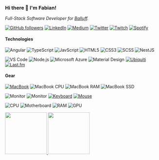 ### Hi there 👋 I'm Fabian!

_Full-Stack Software Developer for [Balluff](https://balluff.com)._

[![GitHub followers](https://img.shields.io/github/followers/beyerleinf?style=flat-square)](https://github.com/beyerleinf) [![LinkedIn](https://img.shields.io/badge/-Fabian%20Beyerlein-0A66C2?style=flat-square&logo=linkedin&logoColor=white)](https://linkedin.com/in/beyerleinf) [![Medium](https://img.shields.io/badge/-@beyerleinf-000000?style=flat-square&logo=medium&logoColor=white)](https://medium.com/@beyerleinf) [![Twitter](https://img.shields.io/badge/-@fabibey-1DA1F2?style=flat-square&logo=twitter&logoColor=white)](https://twitter.com/fabibey) [![Twitch](https://img.shields.io/badge/-DazeCodes-9146FF?style=flat-square&logo=twitch&logoColor=white)](https://twitch.com/DazeCodes) [![Spotify](https://img.shields.io/badge/-Spotify-1ED760?style=flat-square&logo=spotify&logoColor=white)](https://open.spotify.com/user/vs1sgt54fsfuxjrhh0ekr7j12?si=3cfc7288c2a64b5d)

#### Technologies

![Angular](https://img.shields.io/badge/-Angular-DD0031?style=flat-square&logo=angular) ![TypeScript](https://img.shields.io/badge/-TypeScript-3178C6?style=flat-square&logo=typescript&logoColor=white) ![JavScript](https://img.shields.io/badge/-JavScript-F7DF1E?style=flat-square&logo=javascript&logoColor=white) ![HTML5](https://img.shields.io/badge/-HTML5-E34F26?style=flat-square&logo=html5&logoColor=white) ![CSS3](https://img.shields.io/badge/-CSS3-1572B6?style=flat-square&logo=css3) ![SCSS](https://img.shields.io/badge/-SCSS-CC6699?style=flat-square&logo=sass&logoColor=white) ![NestJS](https://img.shields.io/badge/-NestJS-E0234E?style=flat-square&logo=nestjs)

![VS Code](https://img.shields.io/badge/-VS%20Code-007ACC?style=flat-square&logo=visual-studio-code&logoColor=white) ![Node.js](https://img.shields.io/badge/-Node.js-339933?style=flat-square&logo=Node.js&logoColor=white) ![Microsoft Azure](https://img.shields.io/badge/Microsoft%20Azure-0078D4?style=flat-square&logo=microsoft-azure) ![Material Design](https://img.shields.io/badge/-Material%20Design-757575?style=flat-square&logo=material-design&logoColor=white) [![Ubiquiti](https://img.shields.io/badge/-Network%20Gear-0559C9?style=flat-square&logo=ubiquiti&logoColor=white)](https://ui.com) [![Last.fm](https://img.shields.io/badge/-Last.fm-D51007?style=flat-square&logo=last.fm&logoColor=white)](https://www.last.fm/user/dazeeeh)

#### Gear

[![MacBook](https://img.shields.io/badge/-MacBook%20Pro%2016%20inch-000000?style=flat-square&logo=apple&logoColor=white)](https://www.logitechg.com/en-us/products/gaming-keyboards/g915-tkl-wireless.html) ![MacBook CPU](https://img.shields.io/badge/-Intel%20Core%20i7-0071C5?style=flat-square&logo=intel&logoColor=white) ![MacBook RAM](https://img.shields.io/badge/-32GB%20DDR4-000000?style=flat-square&logo=apple&logoColor=white) ![MacBook SSD](https://img.shields.io/badge/-512GB%20SSD-000000?style=flat-square&logo=apple&logoColor=white)

![Monitor](https://img.shields.io/badge/-Nitro%20VG270UPbmiipx-83B81A?style=flat-square&logo=acer&logoColor=white) ![Monitor](https://img.shields.io/badge/-Nitro%20VG270UPbmiipx-83B81A?style=flat-square&logo=acer&logoColor=white) [![Keyboard](https://img.shields.io/badge/-G915%20TKL-00B8FC?style=flat-square&logo=logitech&logoColor=white)](https://www.logitechg.com/en-us/products/gaming-keyboards/g915-tkl-wireless.html) [![Mouse](https://img.shields.io/badge/-MX%20Master%203-00B8FC?style=flat-square&logo=logitech&logoColor=white)](https://www.logitech.com/en-us/products/mice/mx-master-3.html)

![CPU](https://img.shields.io/badge/-Ryzen%207%202700X-ED1C24?style=flat-square&logo=amd&logoColor=white) ![Motherboard](https://img.shields.io/badge/-ROG%20Crosshair%20Hero%20VI-000000?style=flat-square&logo=asus&logoColor=white) ![RAM](https://img.shields.io/badge/-32GB%20Corsair%20Vengeance-000000?style=flat-square&logo=corsair&logoColor=white) ![GPU](https://img.shields.io/badge/-GTX%201080-76B900?style=flat-square&logo=nvidia&logoColor=white)

<a href="https://www.github.com/beyerleinf">
  <img height="137px" src="https://github-readme-stats.vercel.app/api?username=beyerleinf&hide_title=true&hide_border=true&show_icons=true&include_all_commits=true&count_private=true&line_height=21&theme=radical" />
  <img height="137px" src="https://github-readme-stats.vercel.app/api/top-langs/?username=beyerleinf&hide=html&hide_title=true&hide_border=true&layout=compact&langs_count=6&theme=radical" />
</a>

<!--
**beyerleinf/beyerleinf** is a ✨ _special_ ✨ repository because its `README.md` (this file) appears on your GitHub profile.

Here are some ideas to get you started:

- 🔭 I’m currently working on ...
- 🌱 I’m currently learning ...
- 👯 I’m looking to collaborate on ...
- 🤔 I’m looking for help with ...
- 💬 Ask me about ...
- 📫 How to reach me: ...
- 😄 Pronouns: ...
- ⚡ Fun fact: ...
-->

